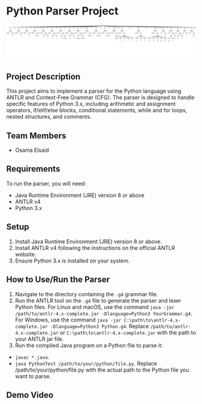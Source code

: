# Python Parser Project
![alt text](https://github.com/osama-y-elsaid/Python_Parser/blob/aa5377ddabcdd6528506d4fcbff2e88e90dacd9a/Results/Deliverable%231.png)
## Project Description
This project aims to implement a parser for the Python language using ANTLR and Context-Free Grammar (CFG). The parser is designed to handle specific features of Python 3.x, including arithmetic and assignment operators, if/elif/else blocks, conditional statements, while and for loops, nested structures, and comments.

## Team Members
- Osama Elsaid

## Requirements
To run the parser, you will need:
- Java Runtime Environment (JRE) version 8 or above
- ANTLR v4
- Python 3.x

## Setup
1. Install Java Runtime Environment (JRE) version 8 or above.
2. Install ANTLR v4 following the instructions on the official ANTLR website.
3. Ensure Python 3.x is installed on your system.

## How to Use/Run the Parser
1. Navigate to the directory containing the `.g4` grammar file.
2. Run the ANTLR tool on the `.g4` file to generate the parser and lexer Python files. For Linux and macOS, use the command `java -jar /path/to/antlr-4.x-complete.jar -Dlanguage=Python3 YourGrammar.g4`. For Windows, use the command `java -jar C:\path\to\antlr-4.x-complete.jar -Dlanguage=Python3 Python.g4`. Replace `/path/to/antlr-4.x-complete.jar` or `C:\path\to\antlr-4.x-complete.jar` with the path to your ANTLR jar file.
3. Run the compiled Java program on a Python file to parse it:
- `javac *.java`.
- `java PythonTest /path/to/your/python/file.py`. Replace /path/to/your/python/file.py with the actual path to the Python file you want to parse.

## Demo Video

